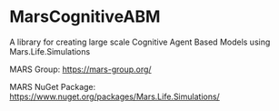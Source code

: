 # MarsCognitiveABM
A library for creating large scale Cognitive Agent Based Models using Mars.Life.Simulations

MARS Group:
https://mars-group.org/

MARS NuGet Package:
https://www.nuget.org/packages/Mars.Life.Simulations/
